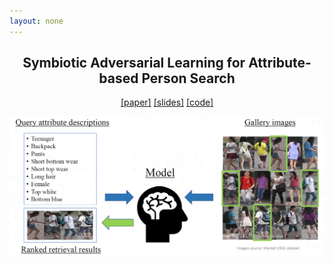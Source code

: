 ```yaml
---
layout: none
---
```


<center> <h2>Symbiotic Adversarial Learning for Attribute-based Person Search</h2> </center>

<center>
<a href="https://arxiv.org/abs/2007.09609">[paper]</a> 
<a href="imgs/long_slides.pdf">[slides]</a> 
<a href="https://github.com/ycao5602/SAL">[code]</a>
</center>




<p align="center">
  <img src="imgs/problem.png" alt="problem setting" width="600">
</p>



